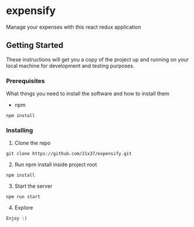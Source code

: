 # expensify

Manage your expenses with this react redux application


## Getting Started

These instructions will get you a copy of the project up and running on your local machine for development and testing purposes.

### Prerequisites

What things you need to install the software and how to install them

- npm

```
npm install
```

### Installing

1. Clone the repo

```
git clone https://github.com/21x37/expensify.git
```

2. Run npm install inside project root

```
npm install
```

3. Start the server

```
npm run start
```

4. Explore

```
Enjoy :)
```

